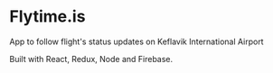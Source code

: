 # Flytime.is
App to follow flight's status updates on Keflavik International Airport

Built with React, Redux, Node and Firebase.

